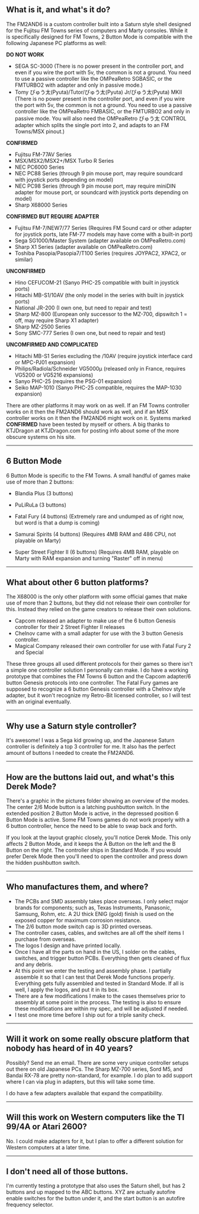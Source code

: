 ## **What is it, and what's it do?**

The FM2AND6 is a custom controller built into a Saturn style shell designed for the Fujitsu FM Towns series of computers and Marty consoles. While it is specifically designed for FM Towns, 2 Button Mode is compatible with the following Japanese PC platforms as well:

**DO NOT WORK**
* SEGA SC-3000 (There is no power present in the controller port, and even if you wire the port with 5v, the common is not a ground. You need to use a passive controller like the OMPeaRetro SGBASIC, or the FMTURBO2 with adapter and only in passive mode.)
* Tomy ぴゅう太(Pyuta)/Tutor/ぴゅう太(Pyuta) Jr/ぴゅう太(Pyuta) MKII (There is no power present in the controller port, and even if you wire the port with 5v, the common is not a ground. You need to use a passive controller like the OMPeaRetro FMBASIC, or the FMTURBO2 and only in passive mode. You will also need the OMPeaRetro ぴゅう太 CONTROL adapter which splits the single port into 2, and adapts to an FM Towns/MSX pinout.)

**CONFIRMED**
* Fujitsu FM-77AV Series
* MSX/MSX2/MSX2+/MSX Turbo R Series
* NEC PC6000 Series
* NEC PC88 Series (through 9 pin mouse port, may require soundcard with joystick ports depending on model)
* NEC PC98 Series (through 9 pin mouse port, may require miniDIN adapter for mouse port, or soundcard with joystick ports depending on model)
* Sharp X68000 Series

**CONFIRMED BUT REQUIRE ADAPTER**
* Fujitsu FM-7/NEW7/77 Series (Requires FM Sound card or other adapter for joystick ports, late FM-77 models may have come with a built-in port)
* Sega SG1000/Master System (adapter available on OMPeaRetro.com)
* Sharp X1 Series (adapter available on OMPeaRetro.com)
* Toshiba Pasopia/Pasopia7/T100 Series (requires JOYPAC2, XPAC2, or similar)

**UNCONFIRMED**
* Hino CEFUCOM-21 (Sanyo PHC-25 compatible with built in joystick ports)
* Hitachi MB-S1/10AV (the only model in the series with built in joystick ports)
* National JR-200 (I own one, but need to repair and test)
* Sharp MZ-800 (European only successor to the MZ-700, dipswitch 1 = off, may require Sharp X1 adapter)
* Sharp MZ-2500 Series
* Sony SMC-777 Series (I own one, but need to repair and test)

**UNCOMFIRMED AND COMPLICATED**
* Hitachi MB-S1 Series excluding the /10AV (require joystick interface card or MPC-PJ01 expansion)
* Philips/Radiola/Schneider VG5000μ (released only in France, requires VG5200 or VG5216 expansions)
* Sanyo PHC-25 (requires the PSG-01 expansion)
* Seiko MAP-1010 (Sanyo PHC-25 compatible, requires the MAP-1030 expansion)

There are other platforms it may work on as well. If an FM Towns controller works on it then the FM2AND6 should work as well, and if an MSX controller works on it then the FM2AND6 might work on it. Systems marked **CONFIRMED** have been tested by myself or others. A big thanks to KTJDragon at KTJDragon.com for posting info about some of the more obscure systems on his site.

------------------------------------------------------------------------------------------------------
## **6 Button Mode**

6 Button Mode is specific to the FM Towns. A small handful of games make use of more than 2 buttons:

* Blandia Plus (3 buttons)
* PuLiRuLa (3 buttons)

* Fatal Fury (4 buttons) (Extremely rare and undumped as of right now, but word is that a dump is coming)
* Samurai Spirits (4 buttons) (Requires 4MB RAM and 486 CPU, not playable on Marty)

* Super Street Fighter II (6 buttons) (Requires 4MB RAM, playable on Marty with RAM expansion and turning "Raster" off in menu)

------------------------------------
## **What about other 6 button platforms?**

The X68000 is the only other platform with some official games that make use of more than 2 buttons, but they did not release their own controller for this. Instead they relied on the game creators to release their own solutions.

* Capcom released an adapter to make use of the 6 button Genesis controller for their 2 Street Fighter II releases
* Chelnov came with a small adapter for use with the 3 button Genesis controller.
* Magical Company released their own controller for use with Fatal Fury 2 and Special

These three groups all used different protocols for their games so there isn't a simple one controller solution I personally can make. I do have a working prototype that combines the FM Towns 6 button and the Capcom adapter/6 button Genesis protocols into one controller. The Fatal Fury games are supposed to recognize a 6 button Genesis controller with a Chelnov style adapter, but it won't recognize my Retro-Bit licensed controller, so I will test with an original eventually.

----------------------------------
## **Why use a Saturn style controller?**

It's awesome! I was a Sega kid growing up, and the Japanese Saturn controller is definitely a top 3 controller for me. It also has the perfect amount of buttons I needed to create the FM2AND6. 

---------------------------------------------------------
## **How are the buttons laid out, and what's this Derek Mode?**

There's a graphic in the pictures folder showing an overview of the modes. The center 2/6 Mode button is a latching pushbutton switch. In the extended position 2 Button Mode is active, in the depressed position 6 Button Mode is active. Some FM Towns games do not work properly with a 6 button controller, hence the need to be able to swap back and forth.

If you look at the layout graphic closely, you'll notice Derek Mode. This only affects 2 Button Mode, and it keeps the A Button on the left and the B Button on the right. The controller ships in Standard Mode. If you would prefer Derek Mode then you'll need to open the controller and press down the hidden pushbutton switch.

---------------------------------
## **Who manufactures them, and where?**

* The PCBs and SMD assembly takes place overseas. I only select major brands for components; such as, Texas Instruments, Panasonic, Samsung, Rohm, etc. A 2U thick ENIG (gold) finish is used on the exposed copper for maximum corrosion resistance.
* The 2/6 button mode switch cap is 3D printed overseas.
* The controller cases, cables, and switches are all off the shelf items I purchase from overseas.
* The logos I design and have printed locally.
* Once I have all the parts on hand in the US, I solder on the cables, switches, and trigger button PCBs. Everything then gets cleaned of flux and any debris.
* At this point we enter the testing and assembly phase. I partially assemble it so that I can test that Derek Mode functions properly. Everything gets fully assembled and tested in Standard Mode. If all is well, I apply the logos, and put it in its box.
* There are a few modifications I make to the cases themselves prior to assembly at some point in the process. The testing is also to ensure these modifications are within my spec, and will be adjusted if needed.
* I test one more time before I ship out for a triple sanity check.

----------------------------------------------------------------------------------
## **Will it work on some really obscure platform that nobody has heard of in 40 years?**

Possibly? Send me an email. There are some very unique controller setups out there on old Japanese PCs. The Sharp MZ-700 series, Sord M5, and Bandai RX-78 are pretty non-standard, for example. I do plan to add support where I can via plug in adapters, but this will take some time.

I do have a few adapters available that expand the compatibility.

--------------------------------------------------------------------
## **Will this work on Western computers like the TI 99/4A or Atari 2600?**

No. I could make adapters for it, but I plan to offer a different solution for Western computers at a later time.

----------------------------------
## **I don't need all of those buttons.**

I'm currently testing a prototype that also uses the Saturn shell, but has 2 buttons and up mapped to the ABC buttons. XYZ are actually autofire enable switches for the button under it, and the start button is an autofire frequency selector. 

